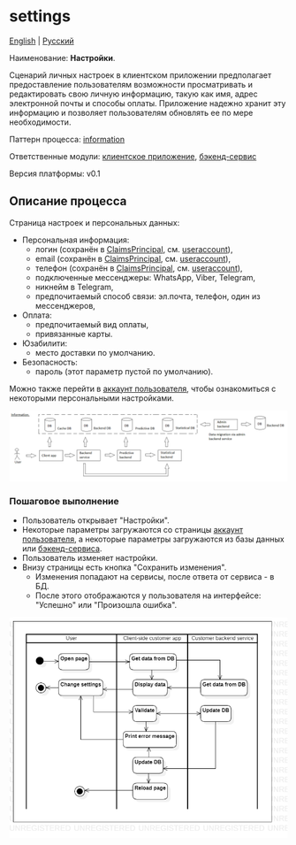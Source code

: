 # settings

[English](settings.md) | [Русский](settings.ru.md)

Наименование: **Настройки**.

Сценарий личных настроек в клиентском приложении предполагает предоставление пользователям возможности просматривать и редактировать свою личную информацию, такую как имя, адрес электронной почты и способы оплаты.
Приложение надежно хранит эту информацию и позволяет пользователям обновлять ее по мере необходимости.

Паттерн процесса: [information](../../processpatterns/information.md)

Ответственные модули: [клиентское приложение](../../frontend/customerclient.ru.md), [бэкенд-сервис](../../backend/customerbackend.ru.md)

Версия платформы: v0.1

## Описание процесса

Страница настроек и персональных данных: 
- Персональная информация:
   - логин (сохранён в [ClaimsPrincipal](https://learn.microsoft.com/en-us/dotnet/api/system.security.claims.claimsprincipal), см. [useraccount](../systembackend/useraccount.ru.md)),
   - email (сохранён в [ClaimsPrincipal](https://learn.microsoft.com/en-us/dotnet/api/system.security.claims.claimsprincipal), см. [useraccount](../systembackend/useraccount.ru.md)),
   - телефон (сохранён в [ClaimsPrincipal](https://learn.microsoft.com/en-us/dotnet/api/system.security.claims.claimsprincipal), см. [useraccount](../systembackend/useraccount.ru.md)),
   - подключенные мессенджеры: WhatsApp, Viber, Telegram,
   - никнейм в Telegram,
   - предпочитаемый способ связи: эл.почта, телефон, один из мессенджеров,
- Оплата:
   - предпочитаемый вид оплаты,
   - привязанные карты.
- Юзабилити:
   - место доставки по умолчанию.
- Безопасность:
   - пароль (этот параметр пустой по умолчанию).

Можно также перейти в [аккаунт пользователя](../systembackend/useraccount.ru.md), чтобы ознакомиться с некоторыми персональными настройками.

![information_overall](../../img/processpatterns/information_overall.png)

### Пошаговое выполнение

- Пользователь открывает "Настройки".
- Некоторые параметры загружаются со страницы [аккаунт пользователя](../systembackend/useraccount.ru.md), а некоторые параметры загружаются из базы данных или [бэкенд-сервиса](../../backend/customerbackend.ru.md).
- Пользователь изменяет настройки.
- Внизу страницы есть кнопка "Сохранить изменения".
    - Изменения попадают на сервисы, после ответа от сервиса - в БД.
    - После этого отображаются у пользователя на интерфейсе: "Успешно" или "Произошла ошибка".

![customer.settings](../../img/activitydiagrams/customer.settings.png)

